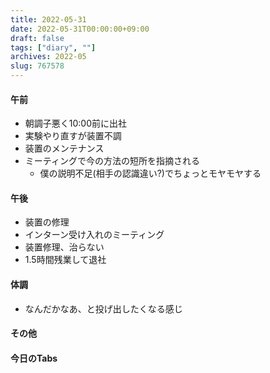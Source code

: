 ```yaml
---
title: 2022-05-31
date: 2022-05-31T00:00:00+09:00
draft: false
tags: ["diary", ""]
archives: 2022-05
slug: 767578
---
```

#### 午前
- 朝調子悪く10:00前に出社
- 実験やり直すが装置不調
- 装置のメンテナンス
- ミーティングで今の方法の短所を指摘される
  - 僕の説明不足(相手の認識違い?)でちょっとモヤモヤする
#### 午後
- 装置の修理
- インターン受け入れのミーティング
- 装置修理、治らない
- 1.5時間残業して退社
#### 体調
- なんだかなあ、と投げ出したくなる感じ
#### その他
#### 今日のTabs